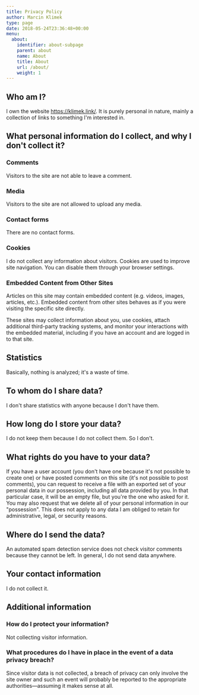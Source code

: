 ```yaml
---
title: Privacy Policy
author: Marcin Klimek
type: page
date: 2018-05-24T23:36:48+00:00
menu:
  about:
    identifier: about-subpage
    parent: about
    name: About 
    title: About
    url: /about/
    weight: 1
---
```


## Who am I?

I own the website https://klimek.link/. It is purely personal in nature, mainly a collection of links to something I'm interested in.

## What personal information do I collect, and why I don't collect it?

### Comments

Visitors to the site are not able to leave a comment.

### Media

Visitors to the site are not allowed to upload any media.

### Contact forms

There are no contact forms.

### Cookies

I do not collect any information about visitors. Cookies are used to improve site navigation. You can disable them through your browser settings.

### Embedded Content from Other Sites

Articles on this site may contain embedded content (e.g. videos, images, articles, etc.). Embedded content from other sites behaves as if you were visiting the specific site directly.

These sites may collect information about you, use cookies, attach additional third-party tracking systems, and monitor your interactions with the embedded material, including if you have an account and are logged in to that site.

## Statistics

Basically, nothing is analyzed; it's a waste of time.

## To whom do I share data?

I don't share statistics with anyone because I don't have them.

## How long do I store your data?

I do not keep them because I do not collect them. So I don't.

## What rights do you have to your data?

If you have a user account (you don't have one because it's not possible to create one) or have posted comments on this site (it's not possible to post comments), you can request to receive a file with an exported set of your personal data in our possession, including all data provided by you. In that particular case, it will be an empty file, but you're the one who asked for it. You may also request that we delete all of your personal information in our "possession". This does not apply to any data I am obliged to retain for administrative, legal, or security reasons.

## Where do I send the data?

An automated spam detection service does not check visitor comments because they cannot be left. In general, I do not send data anywhere.

## Your contact information

I do not collect it.

## Additional information

### How do I protect your information?

Not collecting visitor information.

### What procedures do I have in place in the event of a data privacy breach?

Since visitor data is not collected, a breach of privacy can only involve the site owner and such an event will probably be reported to the appropriate authorities—assuming it makes sense at all.


